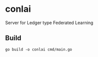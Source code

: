 # conlai
Server for Ledger type Federated Learning


## Build
```shell
go build -o conlai cmd/main.go
```